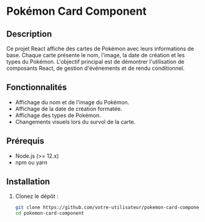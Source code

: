 # Pokémon Card Component

## Description

Ce projet React affiche des cartes de Pokémon avec leurs informations de base. Chaque carte présente le nom, l'image, la date de création et les types du Pokémon. L'objectif principal est de démontrer l'utilisation de composants React, de gestion d'événements et de rendu conditionnel.

## Fonctionnalités

- Affichage du nom et de l'image du Pokémon.
- Affichage de la date de création formatée.
- Affichage des types de Pokémon.
- Changements visuels lors du survol de la carte.

## Prérequis

- Node.js (>= 12.x)
- npm ou yarn

## Installation

1. Clonez le dépôt :

   ```bash
   git clone https://github.com/votre-utilisateur/pokemon-card-component.git
   cd pokemon-card-component